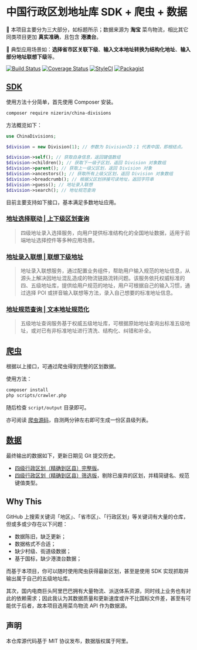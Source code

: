 # 中国行政区划地址库 SDK + 爬虫 + 数据

📍 本项目主要分为三大部分，如标题所示；数据来源为 **淘宝** 菜鸟物流，相比其它同类项目更加 **真实准确**，且包含 **港澳台**。

🤔 典型应用场景如：**选择省市区关联下级**、**输入文本地址转换为结构化地址**、**输入部分地址联想下级**等。

[![Build Status](https://travis-ci.org/NiZerin/china-divisions.svg?branch=master)](https://travis-ci.org/NiZerin/china-divisions)
[![Coverage Status](https://coveralls.io/repos/github/NiZerin/china-divisions/badge.svg)](https://coveralls.io/github/NiZerin/china-divisions)
[![StyleCI](https://github.styleci.io/repos/151451370/shield?branch=master)](https://github.styleci.io/repos/151451370)
[![Packagist](https://img.shields.io/packagist/v/NiZerin/china-divisions.svg)](https://packagist.org/packages/NiZerin/china-divisions)

## [SDK](src/)

使用方法十分简单，首先使用 Composer 安装。

```bash
composer require nizerin/china-divisions
```

方法概览如下：

```php
use ChinaDivisions;

$division = new Division(1); // 参数为 DivisionID；1 代表中国，即根结点。

$division->self(); // 获取自身信息，返回键值数组
$division->children(); // 获取下一级子区划，返回 Division 对象数组
$division->parent(); // 获取上一级父区划，返回 Division 对象
$division->ancestors(); // 获取所有上级父区划，返回 Division 对象数组
$division->breadcrumb(); // 根据父区划拼接可读地址，返回字符串
$division->guess(); // 地址录入联想
$division->search(); // 地址规范查询
```

目前主要支持如下接口，基本满足多数地址应用。

### [地址选择联动 | 上下级区划查询](https://cloud.cainiao.com/markets/cnwww/cncloud-dzk-detail-division)

> 四级地址录入选择服务，向用户提供标准结构化的全国地址数据，适用于前端地址选择控件等多种应用场景。

### [地址录入联想 | 联想下级地址](https://cloud.cainiao.com/markets/cnwww/cncloud-dzk-detail-associationcncloud-dzk-detail-associate)

> 地址录入联想服务，通过配置业务组件，帮助用户输入规范的地址信息，从源头上解决因地址混乱造成的物流链路流转问题。该服务依托权威标准的四、五级地址库，提供给用户规范的地址，用户可根据自己的输入习惯，通过选择 POI 或拼音输入联想等方法，录入自己想要的标准地址信息。

### [地址规范查询 | 文本地址规范化](https://cloud.cainiao.com/markets/cnwww/cncloud-dzk-detail-query)

> 五级地址查询服务基于权威五级地址库，可根据原始地址查询出标准五级地址，或对已有非标准地址进行清洗、结构化、纠错和补全。

## [爬虫](scripts/)

根据以上接口，可通过爬虫得到完整的区划数据。

使用方法：

```bash
composer install
php scripts/crawler.php
```

随后检查 `script/output` 目录即可。

亦可阅读 [爬虫源码](scripts/crawler.php)，自测两分钟左右即可生成一份区县级列表。

## [数据](scripts/output)

最终输出的数据如下，更新日期见 Git 提交历史。

- [四级行政区划（精确到区县）完整版](scripts/output/level4-full.json)。
- [四级行政区划（精确到区县）筛选版](scripts/output/level4-mini.json)，剔除已废弃的区划，并精简键名、规范键值类型。

## Why This

GitHub 上搜索关键词「地区」、「省市区」、「行政区划」等关键词有大量的仓库，但或多或少存在以下问题：

- 数据陈旧，缺乏更新；
- 数据格式不合适；
- 缺少村级、街道级数据；
- 基于国标，缺少港澳台数据；

而基于本项目，你可以随时使用爬虫获得最新区划，甚至是使用 SDK 实现抓取并输出属于自己的五级地址库。

其次，国内电商巨头阿里巴巴拥有大量物流、派送体系资源，同时线上业务也有对此的依赖需求；因此我认为其数据质量和更新速度或许不比国标文件差，甚至有可能优于后者，故本项目选用菜鸟物流 API 作为数据源。

## 声明

本仓库源代码基于 MIT 协议发布，数据版权属于阿里。
